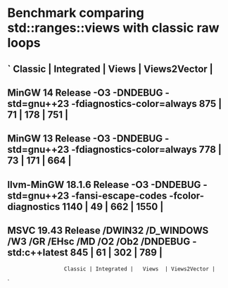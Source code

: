 # Benchmark comparing std::ranges::views with classic raw loops
`
                      Classic | Integrated |   Views  | Views2Vector |
-------------------------------------------------------------------------------------------
MinGW 14 Release -O3 -DNDEBUG -std=gnu++23 -fdiagnostics-color=always
                          875 |         71 |      178 |          751 |
-------------------------------------------------------------------------------------------
MinGW 13 Release -O3 -DNDEBUG -std=gnu++23 -fdiagnostics-color=always
                          778 |         73 |      171 |          664 |
-------------------------------------------------------------------------------------------
llvm-MinGW 18.1.6 Release -O3 -DNDEBUG -std=gnu++23 -fansi-escape-codes -fcolor-diagnostics
                         1140 |         49 |      662 |         1550 |
-------------------------------------------------------------------------------------------
MSVC 19.43 Release /DWIN32 /D_WINDOWS /W3 /GR /EHsc /MD /O2 /Ob2 /DNDEBUG -std:c++latest
                          845 |         61 |      302 |          789 |
-------------------------------------------------------------------------------------------
                      Classic | Integrated |   Views  | Views2Vector |
`
